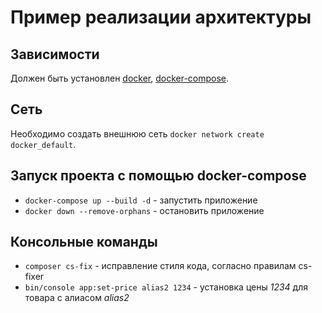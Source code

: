 # Пример реализации архитектуры

## Зависимости
Должен быть установлен [docker](https://www.docker.com/), [docker-compose](https://docs.docker.com/compose/). 

## Сеть
Необходимо создать внешнюю сеть `docker network create docker_default`.

## Запуск проекта с помощью docker-compose
* `docker-compose up --build -d` - запустить приложение
* `docker down --remove-orphans` - остановить приложение

## Консольные команды
* `composer cs-fix` - исправление стиля кода, согласно правилам cs-fixer
* `bin/console app:set-price alias2 1234` - установка цены _1234_ для товара с алиасом _alias2_